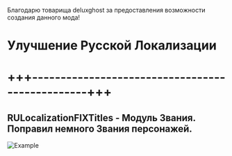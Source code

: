 Благодарю товарища deluxghost за предоставления возможности создания данного мода!

# Улучшение Русской Локализации
# +++------------------------------------------------+++

## RULocalizationFIXTitles - Модуль Звания. Поправил немного Звания персонажей.
![Example](https://staticdelivery.nexusmods.com/mods/4943/images/208/208-1713884174-1958524465.png)
